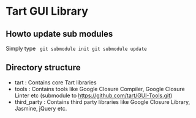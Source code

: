 # Tart GUI Library

## Howto update sub modules
Simply type
<code>
git submodule init
git submodule update
</code>

## Directory structure

* tart : Contains core Tart libraries
* tools : Contains tools like Google Closure Compiler, Google Closure Linter etc (submodule to https://github.com/tart/GUI-Tools.git)
* third_party : Contains third party libraries like Google Closure Library, Jasmine, jQuery etc. 
